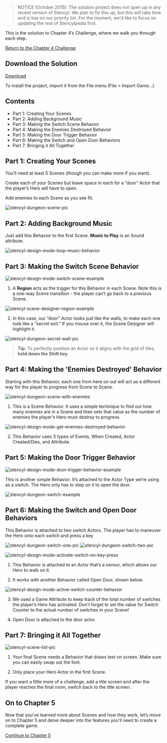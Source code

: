 > NOTICE (October 2015): The solution project does not open up in any recent version of Stencyl. We plan to fix this up, but this will take time and is low on our priority list. For the moment, we'd like to focus on updating the rest of Stencylpedia first.

This is the solution to Chapter 4’s Challenge, where we walk you through each step.

[Return to the Chapter 4 Challenge](http://www.stencyl.com/help/viewArticle/165/)
 

## Download the Solution

<a role="button" class="btn btn-primary btn-lg action-button2" href="http://static.stencyl.com/pedia2/ch4/challenge/Chapter%204%20Challenge%20Solution.zip">Download</a>

To install the project, import it from the File menu (File > Import Game…).
 
 
## Contents

* Part 1: Creating Your Scenes
* Part 2: Adding Background Music
* Part 3: Making the Switch Scene Behavior
* Part 4: Making the Enemies Destroyed Behavior
* Part 5: Making the Door Trigger Behavior
* Part 6: Making the Switch and Open Door Behaviors
* Part 7: Bringing it All Together


## Part 1: Creating Your Scenes

You’ll need at least 5 Scenes (though you can make more if you want).

Create each of your Scenes but leave space in each for a “door” Actor that the player’s Hero will have to open.

Add enemies to each Scene as you see fit.

![stencyl-dungeon-scene-pic](http://static.stencyl.com/pedia2/ch4/challenge/image03.png)


## Part 2: Adding Background Music

Just add this Behavior to the first Scene. **Music to Play** is an Sound attribute.

![stencyl-design-mode-loop-music-behavior](http://static.stencyl.com/pedia2/ch4/challenge/image11.png)


## Part 3: Making the Switch Scene Behavior

![stencyl-design-mode-switch-scene-example](http://static.stencyl.com/pedia2/ch4/challenge/image07.png)

1) A **Region** acts as the trigger for this Behavior in each Scene. Note this is a one-way Scene transition - the player can’t go back to a previous Scene.

![stencyl-scene-designer-region-example](http://static.stencyl.com/pedia2/ch4/challenge/image14.png)

2) In this case, our “door” Actor looks just like the walls, to make each one look like a “secret exit.” If you mouse over it, the Scene Designer will highlight it.

![stencyl-dungeon-secret-wall-pic](http://static.stencyl.com/pedia2/ch4/challenge/image13.png)

> **Tip:** To perfectly position an Actor so it aligns with the grid of tiles, **hold down the Shift key**.


## Part 4: Making the 'Enemies Destroyed' Behavior

Starting with this Behavior, each one from here on out will act as a different way for the player to progress from Scene to Scene.

![stencyl-dungeon-scene-with-enemies](http://static.stencyl.com/pedia2/ch4/challenge/image12.png)

1) This is a Scene Behavior. It uses a simple technique to find out how many enemies are in a Scene and then sets that value as the number of enemies the player’s Hero must destroy to progress.

![stencyl-design-mode-get-enemies-destroyed-behavior](http://static.stencyl.com/pedia2/ch4/challenge/image02.png)

2) This Behavior uses 3 types of Events, When Created, Actor Created/Dies, and Attribute.


## Part 5: Making the Door Trigger Behavior

![stencyl-design-mode-door-trigger-behavior-example](http://static.stencyl.com/pedia2/ch4/challenge/image05.png)

This is another simple Behavior. It’s attached to the Actor Type we’re using as a switch. The Hero only has to step on it to open the door.

![stencyl-dungeon-switch-example](http://static.stencyl.com/pedia2/ch4/challenge/image15.png)

 
## Part 6: Making the Switch and Open Door Behaviors

This Behavior is attached to two switch Actors. The player has to maneuver the Hero onto each switch and press a key

![stencyl-dungeon-switch-one-pic](http://static.stencyl.com/pedia2/ch4/challenge/image10.png) ![stencyl-dungeon-switch-two-pic](http://static.stencyl.com/pedia2/ch4/challenge/image00.png)

![stencyl-design-mode-activate-switch-on-key-press](http://static.stencyl.com/pedia2/ch4/challenge/image08.png)

1) This Behavior is attached to an Actor that’s a sensor, which allows our Hero to walk on it.

2)  It works with another Behavior called Open Door, shown below.

![stencyl-design-mode-active-switch-counter-behavior](http://static.stencyl.com/pedia2/ch4/challenge/image17.png)

3) We used a Game Attribute to keep track of the total number of switches the player’s Hero has activated. Don’t forget to set the value for Switch Counter to the actual number of switches in your Scene!

4) Open Door is attached to the door actor.


## Part 7: Bringing it All Together

![stencyl-scene-list-pic](http://static.stencyl.com/pedia2/ch4/challenge/image06.png)

1) Your final Scene needs a Behavior that draws text on screen. Make sure you can easily swap out the font.

2) Only place your Hero Actor in the first Scene.

If you want a little more of a challenge, add a title screen and after the player reaches the final room, switch back to the title screen.


## On to Chapter 5

Now that you’ve learned more about Scenes and how they work, let’s move on to Chapter 5 and delve deeper into the features you'll need to create a complete game.

<a role="button" class="btn btn-primary btn-lg action-button2" href="http://www.stencyl.com/help/view/playing-sounds-and-music/">Continue to Chapter 5</a>
